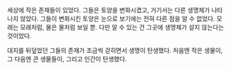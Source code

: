 세상에 작은 존재들이 있었다. 그들은 토양을 변화시켰고, 거기서는 다른 생명체가 나타나지 않았다. 그들이 변화시킨 토양은 눈으로 보기에는 전혀 다른 점을 알 수 없었다. 모래는 모래처럼, 물은 물처럼 보일 뿐. 다만 알 수 있는 건 그곳에 생명체가 살지 않는다는 것이었다.

대지를 뒤덮었던 그들의 존재가 조금씩 걷히면서 생명이 탄생했다. 처음엔 작은 생물이, 그 다음엔 큰 생물들이, 그리고 인간이 탄생했다.
